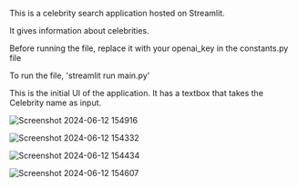 This is a celebrity search application hosted on Streamlit.

It gives information about celebrities.

Before running the file, replace it with your openai_key in the constants.py file

To run the file, 'streamlit run main.py'

This is the initial UI of the application. It has a textbox that takes the Celebrity name as input.

![Screenshot 2024-06-12 154916](https://github.com/Shreya-khandelwal/Celebrity_Search_Application/assets/42573000/c43f8387-a47d-4d60-92a9-c5d26ee51b85)


![Screenshot 2024-06-12 154332](https://github.com/Shreya-khandelwal/Celebrity_Search_Application/assets/42573000/da9174e8-2e82-4e32-8656-b2275c291fdc)


![Screenshot 2024-06-12 154434](https://github.com/Shreya-khandelwal/Celebrity_Search_Application/assets/42573000/0013045f-0336-40cc-8a58-594597f1400a)


![Screenshot 2024-06-12 154607](https://github.com/Shreya-khandelwal/Celebrity_Search_Application/assets/42573000/92203058-f772-428e-8df0-b1020a3ab007)




